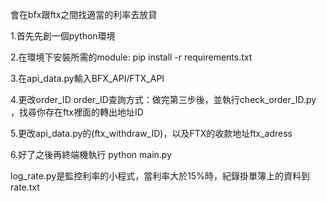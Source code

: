 會在bfx跟ftx之間找適當的利率去放貸

1.首先先創一個python環境

2.在環境下安裝所需的module: pip install -r requirements.txt

3.在api_data.py輸入BFX_API/FTX_API

4.更改order_ID
  order_ID查詢方式：做完第三步後，並執行check_order_ID.py
  ，找尋你存在ftx裡面的轉出地址ID

5.更改api_data.py的(ftx_withdraw_ID)，以及FTX的收款地址ftx_adress

6.好了之後再終端機執行 python main.py

log_rate.py是監控利率的小程式，當利率大於15%時，紀錄掛單簿上的資料到rate.txt